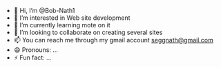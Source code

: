 - 👋 Hi, I’m @Bob-Nath1
- 👀 I’m interested in Web site development
- 🌱 I’m currently learning mote on it
- 💞️ I’m looking to collaborate on creating several sites
- 📫 You can reach me through my gmail account seggnath@gmail.com
- 😄 Pronouns: ...
- ⚡ Fun fact: ...

<!---
Bob-Nath1/Bob-Nath1 is a ✨ special ✨ repository because its `README.md` (this file) appears on your GitHub profile.
You can click the Preview link to take a look at your changes.
--->

